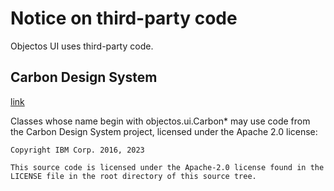 # Notice on third-party code

Objectos UI uses third-party code.

## Carbon Design System

[link](https://github.com/carbon-design-system/carbon)

Classes whose name begin with objectos.ui.Carbon* may use code from the Carbon Design System project,
licensed under the Apache 2.0 license:

    Copyright IBM Corp. 2016, 2023

    This source code is licensed under the Apache-2.0 license found in the
    LICENSE file in the root directory of this source tree.
